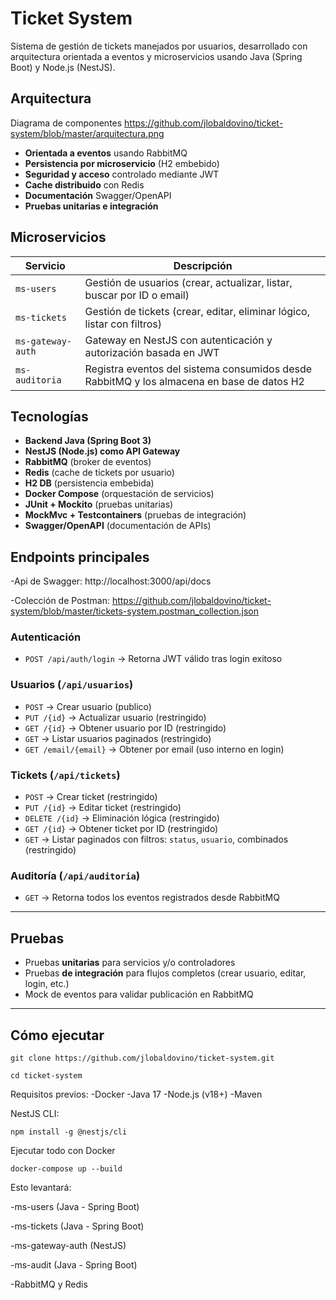 # Ticket System

Sistema de gestión de tickets manejados por usuarios, desarrollado con arquitectura orientada a eventos y microservicios usando Java (Spring Boot) y Node.js (NestJS).


## Arquitectura

Diagrama de componentes 
https://github.com/jlobaldovino/ticket-system/blob/master/arquitectura.png

- **Orientada a eventos** usando RabbitMQ
- **Persistencia por microservicio** (H2 embebido)
- **Seguridad y acceso** controlado mediante JWT
- **Cache distribuido** con Redis
- **Documentación** Swagger/OpenAPI
- **Pruebas unitarias e integración**


## Microservicios

| Servicio | Descripción |
|----------|-------------|
| `ms-users` | Gestión de usuarios (crear, actualizar, listar, buscar por ID o email) |
| `ms-tickets` | Gestión de tickets (crear, editar, eliminar lógico, listar con filtros) |
| `ms-gateway-auth` | Gateway en NestJS con autenticación y autorización basada en JWT |
| `ms-auditoria` | Registra eventos del sistema consumidos desde RabbitMQ y los almacena en base de datos H2 |


## Tecnologías

- **Backend Java (Spring Boot 3)**
- **NestJS (Node.js) como API Gateway**
- **RabbitMQ** (broker de eventos)
- **Redis** (cache de tickets por usuario)
- **H2 DB** (persistencia embebida)
- **Docker Compose** (orquestación de servicios)
- **JUnit + Mockito** (pruebas unitarias)
- **MockMvc + Testcontainers** (pruebas de integración)
- **Swagger/OpenAPI** (documentación de APIs)


## Endpoints principales

-Api de Swagger: 
http://localhost:3000/api/docs

-Colección de Postman: 
https://github.com/jlobaldovino/ticket-system/blob/master/tickets-system.postman_collection.json


### Autenticación
- `POST /api/auth/login` → Retorna JWT válido tras login exitoso

### Usuarios (`/api/usuarios`)
- `POST` → Crear usuario (publico)
- `PUT /{id}` → Actualizar usuario (restringido)
- `GET /{id}` → Obtener usuario por ID (restringido)
- `GET` → Listar usuarios paginados (restringido)
- `GET /email/{email}` → Obtener por email (uso interno en login) 

### Tickets (`/api/tickets`)
- `POST` → Crear ticket (restringido)
- `PUT /{id}` → Editar ticket (restringido)
- `DELETE /{id}` → Eliminación lógica (restringido)
- `GET /{id}` → Obtener ticket por ID (restringido)
- `GET` → Listar paginados con filtros: `status`, `usuario`, combinados (restringido)

### Auditoría (`/api/auditoria`)
- `GET` → Retorna todos los eventos registrados desde RabbitMQ

---

## Pruebas

- Pruebas **unitarias** para servicios y/o controladores
- Pruebas **de integración** para flujos completos (crear usuario, editar, login, etc.)
- Mock de eventos para validar publicación en RabbitMQ

---

## Cómo ejecutar


```git clone https://github.com/jlobaldovino/ticket-system.git```


```cd ticket-system```


Requisitos previos:
-Docker
-Java 17
-Node.js (v18+)
-Maven

NestJS CLI:

```npm install -g @nestjs/cli```


Ejecutar todo con Docker

```docker-compose up --build```


Esto levantará:


-ms-users (Java - Spring Boot)

-ms-tickets (Java - Spring Boot)

-ms-gateway-auth (NestJS)

-ms-audit (Java - Spring Boot)

-RabbitMQ y Redis

